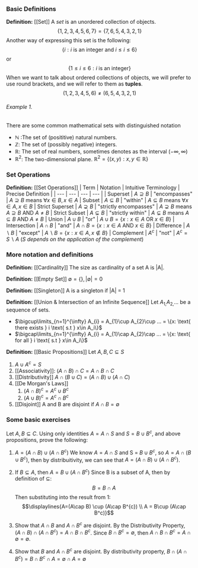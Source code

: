
### Basic Definitions

**Definition:** [[Set]]
A *set* is an unordered collection of objects.
$$\{1, 2, 3, 4, 5, 6, 7\} = \{7, 6, 5, 4, 3, 2, 1\}$$
Another way of expressing this set is the following:
$$\{i: i\text{ is an integer and } i\le i \le 6 \}$$
or
$$\{1\le i \le 6 : i \text{ is an integer}\}$$
When we want to talk about ordered collections of objects, we will prefer to use round brackets, and we will refer to them as **tuples**.
$$(1, 2, 3, 4, 5, 6)\neq(6, 5, 4, 3, 2, 1)$$
###### Example 1.
There are some common mathematical sets with distinguished notation
- $\mathbb{N}$ :The set of (posititive) natural numbers.
- $\mathbb{Z}$: The set of (possibly negative) integers.
- $\mathbb{R}$: The set of real numbers, sometimes denotes as the interval $(-\infty, \infty)$
- $\mathbb{R}^2$: The two-dimensional plane. $\mathbb{R}^{2}= \{(x, y): x, y \in \mathbb{R}\}$

### Set Operations

**Definition:** [[Set Operations]]
| Term | Notation | Intuitive Terminology | Precise Definition |
| --- | --- | --- | --- |
| Superset | $A\supseteq B$ | "encompasses" | $A\supseteq B$ means $\forall x \in B, x \in A$
| Subset | $A\subseteq B$ | "within" | $A\subseteq B$ means $\forall x \in A, x \in B$
| Strict Superset | $A\supsetneq B$ | "strictly encompasses" | $A\supsetneq B$ means $A\supseteq B$ AND $A\neq B$
| Strict Subset | $A\subsetneq B$ | "strictly within" | $A\subsetneq B$ means $A\subseteq B$ AND $A\neq B$
| Union | $A\cup B$ | "or" | $A\cup B =  \{x: x \in A \text{ OR } x \in B\}$
| Intersection | $A\cap B$ | "and" | $A\cap B = \{x: x\in A \text{ AND } x\in B\}$
| Difference | $A\backslash B$ | "except" | $A\backslash B = \{x: x\in A, x\notin B\}$
| Complement | $A^c$ | "not" | $A^{c} = S\backslash A$ (*S depends on the application of the complement*)

### More notation and definitions

**Definition:** [[Cardinality]] 
The size as cardinality of a set A is |A|.

**Definition:** [[Empty Set]]
$\emptyset =  \{ \}, |\emptyset | = 0$

**Definition:** [[Singleton]]
A is a singleton if |A| = 1

**Definition:** [[Union & Intersection of an Infinite Sequence]]
Let $A_{1,}A_{2,}...$ be a sequence of sets.
- $\bigcup\limits_{n=1}^{\infty} A_{i} = A_{1}\cup A_{2}\cup ... = \{x: \text{ there exists } i \text{ s.t } x\in A_i\}$
- $\bigcap\limits_{n=1}^{\infty} A_{i} = A_{1}\cap A_{2}\cap ... = \{x: \text{ for all } i \text{ s.t } x\in A_i\}$

**Definition:** [[Basic Propositions]]
Let $A, B, C \subseteq S$
1. $A\cup A^{c}=S$
2. [[Associativity]]: $(A\cap B)\cap C = A\cap B \cap C$
3. [[Distributivity]] $A\cap (B\cup C) = (A\cap B) \cup (A\cap C)$
4. [[De Morgan's Laws]]
	1.  $(A\cap B)^{c}= A^{c}\cup B^c$
	2. $(A\cup B)^{c}= A^{c}\cap B^c$
5. [[Disjoint]] A and B are disjoint if $A\cap B = \emptyset$

### Some basic exercises
Let $A, B \subseteq C$. Using only identities $A=A\cap S$ and $S = B\cup B^c$, and above propositions, prove the following:

1. $A = (A\cap B)\cup (A\cap B^c)$
	We know $A=A\cap S$ and S = $B\cup B^{c}$, so $A=A\cap(B\cup B^c)$, then by distribuitivity, we can see that $A=(A\cap B) \cup (A\cap B^c)$. 

2. If $B\subseteq A$, then $A=B\cup (A\cap B^c)$
	Since B is a subset of A, then by definition of $\subseteq$: $$B=B\cap A$$Then substituting into the result from 1:$$\displaylines{A=(A\cap B) \cup (A\cap B^{c}) \\ A = B\cup (A\cap B^c)}$$
3. Show that $A\cap B$ and $A\cap B^c$ are disjoint.
	By the Distributivity Property, $(A\cap B) \cap (A \cap B^{c}) = A\cap B \cap B^{c}$.
	Since $B\cap B^{c}=\emptyset$, then $A\cap B \cap B^{c}= A\cap \emptyset = \emptyset$.
	
4. Show that $B$ and $A\cap B^c$ are disjoint.
	By distributivity property, $B\cap (A\cap B^{c}) = B\cap B^{c}\cap A = \emptyset \cap A = \emptyset$
 
